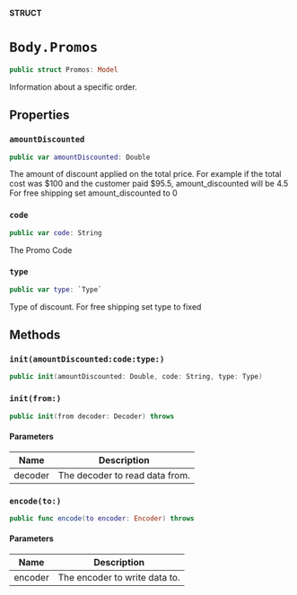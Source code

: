 **STRUCT**

# `Body.Promos`

```swift
public struct Promos: Model
```

Information about a specific order.

## Properties
### `amountDiscounted`

```swift
public var amountDiscounted: Double
```

The amount of discount applied on the total price. For example if the total cost was $100 and the customer paid $95.5, amount_discounted will be 4.5 For free shipping set amount_discounted to 0

### `code`

```swift
public var code: String
```

The Promo Code

### `type`

```swift
public var type: `Type`
```

Type of discount. For free shipping set type to fixed

## Methods
### `init(amountDiscounted:code:type:)`

```swift
public init(amountDiscounted: Double, code: String, type: Type)
```

### `init(from:)`

```swift
public init(from decoder: Decoder) throws
```

#### Parameters

| Name | Description |
| ---- | ----------- |
| decoder | The decoder to read data from. |

### `encode(to:)`

```swift
public func encode(to encoder: Encoder) throws
```

#### Parameters

| Name | Description |
| ---- | ----------- |
| encoder | The encoder to write data to. |